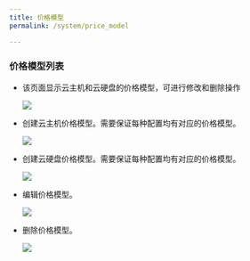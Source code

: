 ```yaml
---
title: 价格模型
permalink: /system/price_model

---
```



### 价格模型列表
- 该页面显示云主机和云硬盘的价格模型，可进行修改和删除操作

  ![](~@vuepress/price_model_list.png)

- 创建云主机价格模型。需要保证每种配置均有对应的价格模型。

  ![](~@vuepress/price_model_instance_create.png)


- 创建云硬盘价格模型。需要保证每种配置均有对应的价格模型。

  ![](~@vuepress/price_model_volume_create.png)

- 编辑价格模型。

  ![](~@vuepress/price_model_edit.png)

- 删除价格模型。

  ![](~@vuepress/price_model_delete.png)
